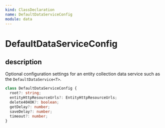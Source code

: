 ```yaml
---
kind: ClassDeclaration
name: DefaultDataServiceConfig
module: data
---
```


# DefaultDataServiceConfig

## description

Optional configuration settings for an entity collection data service
such as the `DefaultDataService<T>`.

```ts
class DefaultDataServiceConfig {
  root?: string;
  entityHttpResourceUrls?: EntityHttpResourceUrls;
  delete404OK?: boolean;
  getDelay?: number;
  saveDelay?: number;
  timeout?: number;
}
```
